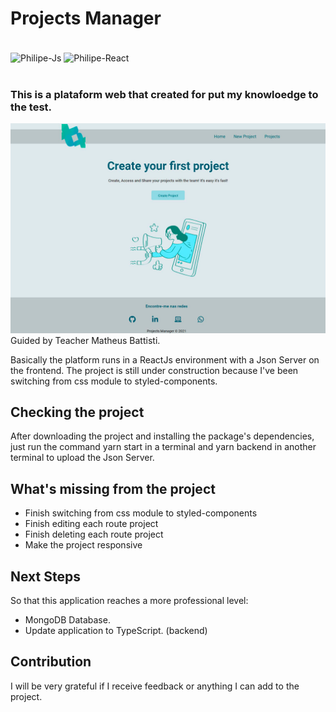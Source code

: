 # Projects Manager

<div style="display: inline_block"><br>
  <img align="center" alt="Philipe-Js" height="50" width="50" src="https://cdn.jsdelivr.net/gh/devicons/devicon/icons/javascript/javascript-original.svg">
  <img align="center" alt="Philipe-React" height="50" width="50" src="https://cdn.jsdelivr.net/gh/devicons/devicon/icons/react/react-original.svg">
</div>

<br />

### This is a plataform web that created for put my knowloedge to the test.
  <img src="./src/assets/img/screenHomePage.png" alt="screen Home Page" />
Guided by Teacher Matheus Battisti.

Basically the platform runs in a ReactJs environment with a Json Server on the frontend.
The project is still under construction because I've been switching from css module to styled-components.

## Checking the project

After downloading the project and installing the package's dependencies, just run the command yarn start in a terminal and yarn backend in another terminal to upload the Json Server.

## What's missing from the project

  * Finish switching from css module to styled-components
  * Finish editing each route project
  * Finish deleting each route project
  * Make the project responsive

## Next Steps
So that this application reaches a more professional level:

  * MongoDB Database.
  * Update application to TypeScript. (backend)

## Contribution

I will be very grateful if I receive feedback or anything I can add to the project.
